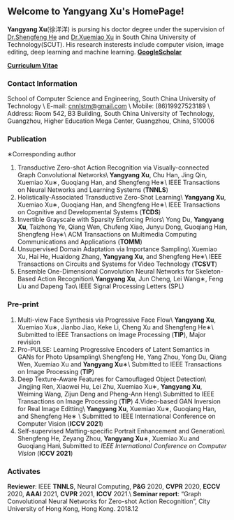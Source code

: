 ## Welcome to **Yangyang Xu**'s HomePage!

**Yangyang Xu**(徐洋洋) is pursing his doctor degree under the supervision of [Dr.Shengfeng He](https://shengfenghe.com/) and [Dr.Xuemiao Xu](https://scut-mm.github.io/people.html) in South China University of Technology(SCUT). His research insterests include computer vision, image editing, deep learning and machine learning.
[**GoogleScholar**](https://scholar.google.com/citations?user=SmlxBFAAAAAJ&hl=zh-CN)

[**Curriculum Vitae**](https://raw.githubusercontent.com/Qingyang-Xu/Qingyang-Xu.github.io/main/YangyangXu_cv.pdf)

### Contact Information
School of Computer Science and Engineering, South China University of Technology \\
E-mail: cnnlstm@gmail.com \\
Mobile: (86)19927523189 \\
Address: Room 542, B3 Building, South China University of Technology, Guangzhou, Higher Education Mega Center, Guangzhou, China, 510006


### Publication

∗Corresponding author
1. Transductive Zero-shot Action Recognition via Visually-connected Graph Convolutional Networks\\
**Yangyang Xu**, Chu Han, Jing Qin, Xuemiao Xu∗, Guoqiang Han, and Shengfeng
He∗\\
IEEE Transactions on Neural Networks and Learning Systems (**TNNLS**)
2. Holistically-Associated Transductive Zero-Shot Learning\\
**Yangyang Xu**, Xuemiao Xu∗, Guoqiang Han, and Shengfeng He∗\\
IEEE Transactions on Cognitive and Developmental Systems (**TCDS**)
3. Invertible Grayscale with Sparsity Enforcing Priors\\
Yong Du, **Yangyang Xu**, Taizhong Ye, Qiang Wen, Chufeng Xiao, Junyu
Dong, Guoqiang Han, Shengfeng He∗\\
ACM Transactions on Multimedia Computing Communications and Applications (**TOMM**)
4. Unsupervised Domain Adaptation via Importance Sampling\\
Xuemiao Xu, Hai He, Huaidong Zhang, **Yangyang Xu**, and Shengfeng He∗\\
IEEE Transactions on Circuits and Systems for Video Technology (**TCSVT**)
5. Ensemble One-Dimensional Convolution Neural Networks for Skeleton-Based
Action Recognition\\
**Yangyang Xu**, Jun Cheng, Lei Wang∗, Feng Liu and Dapeng Tao\\
IEEE Signal Processing Letters (SPL)

### Pre-print
1. Multi-view Face Synthesis via Progressive Face Flow\\
**Yangyang Xu**, Xuemiao Xu∗, Jianbo Jiao, Keke Li, Cheng Xu and Shengfeng
He∗\\
Submitted to IEEE Transactions on Image Processing (**TIP**), Major revision
2. Pro-PULSE: Learning Progressive Encoders of Latent Semantics in GANs for
Photo Upsampling\\
Shengfeng He, Yang Zhou, Yong Du, Qiang Wen, Xuemiao Xu and **Yangyang
Xu**∗\\
Submitted to IEEE Transactions on Image Processing (**TIP**)
3. Deep Texture-Aware Features for Camouflaged Object Detection\\
Jingjing Ren, Xiaowei Hu, Lei Zhu, Xuemiao Xu∗, **Yangyang Xu**, Weiming
Wang, Zijun Deng and Pheng-Ann Heng\\
Submitted to IEEE Transactions on Image Processing (**TIP**)
4.Video-based GAN Inversion for Real Image Editting\\
**Yangyang Xu**, Xuemiao Xu∗, Guoqiang Han, and Shengfeng He∗ \\
Submitted to IEEE International Conference on Computer Vision (**ICCV 2021**)
5. Self-supervised Matting-specific Portrait Enhancement and Generation\\
Shengfeng He, Zeyang Zhou, **Yangyang Xu**∗, Xuemiao Xu and Guoqiang Han\\
Submitted to _IEEE International Conference on Computer Vision_
(**ICCV 2021**)
### Activates
**Reviewer**: IEEE **TNNLS**, Neural Computing, **P&G** 2020, **CVPR** 2020, **ECCV** 2020, **AAAI** 2021, **CVPR** 2021, **ICCV** 2021.\\
**Seminar report**: “Graph Convolutional Neural Networks for Zero-shot Action Recognition”, City University of Hong Kong, Hong Kong. 2018.12

